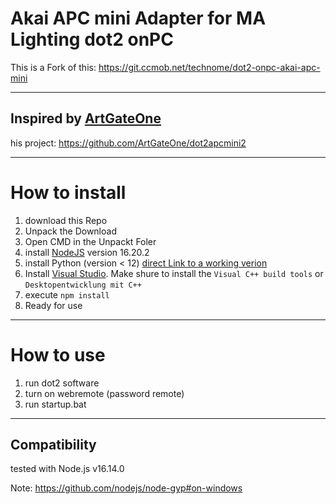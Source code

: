 # Akai APC mini Adapter for MA Lighting dot2 onPC

This is a Fork of this: https://git.ccmob.net/technome/dot2-onpc-akai-apc-mini 

---

## Inspired by [ArtGateOne](https://github.com/ArtGateOne)

his project: https://github.com/ArtGateOne/dot2apcmini2

---

# How to install

1. download this Repo
2. Unpack the Download
3. Open CMD in the Unpackt Foler
4. install [NodeJS](https://nodejs.org/en/download/) version 16.20.2
5. install Python (version < 12) [direct Link to a working verion](https://apps.microsoft.com/detail/9nrwmjp3717k?hl=en-us&gl=US)
6. Install [Visual Studio](https://visualstudio.microsoft.com/thank-you-downloading-visual-studio/?sku=Community). Make shure to install the ```Visual C++ build tools``` or ```Desktopentwicklung mit C++```
8. execute ```npm install```
9. Ready for use

---

# How to use

1. run dot2 software
2. turn on webremote (password remote)
3. run startup.bat

---

## Compatibility

tested with Node.js v16.14.0

Note: https://github.com/nodejs/node-gyp#on-windows
